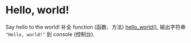 # Hello, world!

Say hello to the world! 补全 function (函数、方法) <a href="psi_element://hello_world">hello_world()</a>, 输出字符串 `"Hello, world!"` 到 console (控制台).
